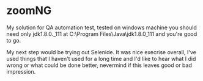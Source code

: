 # zoomNG
My solution for QA automation test, tested on windows machine you should need only jdk1.8.0._111 at C:\Program Files\Java\jdk1.8.0_111
and you're good to go.

My next step would be trying out Selenide. It was nice execrise overall, I've used things that I haven't used for a long time 
and I'd like to hear what I did wrong or what could be done better, nevermind if this leaves good or bad impression.
